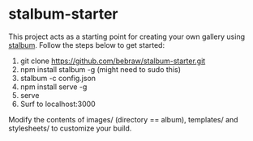 # stalbum-starter

This project acts as a starting point for creating your own gallery using [stalbum](https://github.com/bebraw/stalbum). Follow the steps below to get started:

1. git clone https://github.com/bebraw/stalbum-starter.git
2. npm install stalbum -g (might need to sudo this)
3. stalbum -c config.json
4. npm install serve -g
5. serve
6. Surf to localhost:3000

Modify the contents of images/ (directory == album), templates/ and stylesheets/ to customize your build.
